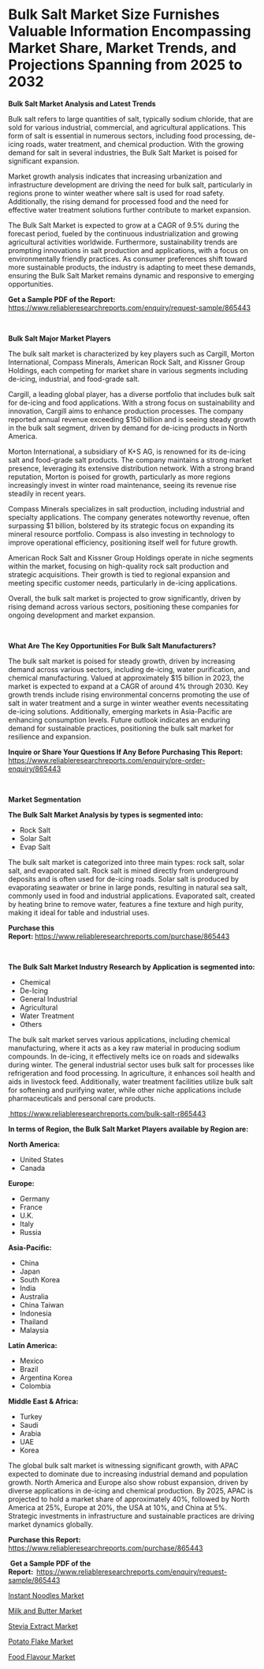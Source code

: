<p><h1>Bulk Salt Market Size Furnishes Valuable Information Encompassing Market Share, Market Trends, and Projections Spanning from 2025 to 2032</h1></p><p><strong>Bulk Salt Market Analysis and Latest Trends</strong></p>
<p><p>Bulk salt refers to large quantities of salt, typically sodium chloride, that are sold for various industrial, commercial, and agricultural applications. This form of salt is essential in numerous sectors, including food processing, de-icing roads, water treatment, and chemical production. With the growing demand for salt in several industries, the Bulk Salt Market is poised for significant expansion.</p><p>Market growth analysis indicates that increasing urbanization and infrastructure development are driving the need for bulk salt, particularly in regions prone to winter weather where salt is used for road safety. Additionally, the rising demand for processed food and the need for effective water treatment solutions further contribute to market expansion. </p><p>The Bulk Salt Market is expected to grow at a CAGR of 9.5% during the forecast period, fueled by the continuous industrialization and growing agricultural activities worldwide. Furthermore, sustainability trends are prompting innovations in salt production and applications, with a focus on environmentally friendly practices. As consumer preferences shift toward more sustainable products, the industry is adapting to meet these demands, ensuring the Bulk Salt Market remains dynamic and responsive to emerging opportunities.</p></p>
<p><strong>Get a Sample PDF of the Report:&nbsp;</strong> <a href="https://www.reliableresearchreports.com/enquiry/request-sample/865443?utm_campaign=120&utm_medium=2&utm_source=Github&utm_content=ia&utm_term=14022025&utm_id=bulk-salt">https://www.reliableresearchreports.com/enquiry/request-sample/865443</a></p>
<p>&nbsp;</p>
<p><strong>Bulk Salt Major Market Players</strong></p>
<p><p>The bulk salt market is characterized by key players such as Cargill, Morton International, Compass Minerals, American Rock Salt, and Kissner Group Holdings, each competing for market share in various segments including de-icing, industrial, and food-grade salt.</p><p>Cargill, a leading global player, has a diverse portfolio that includes bulk salt for de-icing and food applications. With a strong focus on sustainability and innovation, Cargill aims to enhance production processes. The company reported annual revenue exceeding $150 billion and is seeing steady growth in the bulk salt segment, driven by demand for de-icing products in North America.</p><p>Morton International, a subsidiary of K+S AG, is renowned for its de-icing salt and food-grade salt products. The company maintains a strong market presence, leveraging its extensive distribution network. With a strong brand reputation, Morton is poised for growth, particularly as more regions increasingly invest in winter road maintenance, seeing its revenue rise steadily in recent years.</p><p>Compass Minerals specializes in salt production, including industrial and specialty applications. The company generates noteworthy revenue, often surpassing $1 billion, bolstered by its strategic focus on expanding its mineral resource portfolio. Compass is also investing in technology to improve operational efficiency, positioning itself well for future growth.</p><p>American Rock Salt and Kissner Group Holdings operate in niche segments within the market, focusing on high-quality rock salt production and strategic acquisitions. Their growth is tied to regional expansion and meeting specific customer needs, particularly in de-icing applications.</p><p>Overall, the bulk salt market is projected to grow significantly, driven by rising demand across various sectors, positioning these companies for ongoing development and market expansion.</p></p>
<p>&nbsp;</p>
<p><strong>What Are The Key Opportunities For Bulk Salt Manufacturers?</strong></p>
<p><p>The bulk salt market is poised for steady growth, driven by increasing demand across various sectors, including de-icing, water purification, and chemical manufacturing. Valued at approximately $15 billion in 2023, the market is expected to expand at a CAGR of around 4% through 2030. Key growth trends include rising environmental concerns promoting the use of salt in water treatment and a surge in winter weather events necessitating de-icing solutions. Additionally, emerging markets in Asia-Pacific are enhancing consumption levels. Future outlook indicates an enduring demand for sustainable practices, positioning the bulk salt market for resilience and expansion.</p></p>
<p><strong>Inquire or Share Your Questions If Any Before Purchasing This Report:</strong> <a href="https://www.reliableresearchreports.com/enquiry/pre-order-enquiry/865443?utm_campaign=120&utm_medium=2&utm_source=Github&utm_content=ia&utm_term=14022025&utm_id=bulk-salt">https://www.reliableresearchreports.com/enquiry/pre-order-enquiry/865443</a></p>
<p>&nbsp;</p>
<p><strong>Market Segmentation</strong></p>
<p><strong>The Bulk Salt Market Analysis by types is segmented into:</strong></p>
<p><ul><li>Rock Salt</li><li>Solar Salt</li><li>Evap Salt</li></ul></p>
<p><p>The bulk salt market is categorized into three main types: rock salt, solar salt, and evaporated salt. Rock salt is mined directly from underground deposits and is often used for de-icing roads. Solar salt is produced by evaporating seawater or brine in large ponds, resulting in natural sea salt, commonly used in food and industrial applications. Evaporated salt, created by heating brine to remove water, features a fine texture and high purity, making it ideal for table and industrial uses.</p></p>
<p><strong>Purchase this Report:&nbsp;</strong><a href="https://www.reliableresearchreports.com/purchase/865443?utm_campaign=120&utm_medium=2&utm_source=Github&utm_content=ia&utm_term=14022025&utm_id=bulk-salt">https://www.reliableresearchreports.com/purchase/865443</a></p>
<p>&nbsp;</p>
<p><strong>The Bulk Salt Market Industry Research by Application is segmented into:</strong></p>
<p><ul><li>Chemical</li><li>De-Icing</li><li>General Industrial</li><li>Agricultural</li><li>Water Treatment</li><li>Others</li></ul></p>
<p><p>The bulk salt market serves various applications, including chemical manufacturing, where it acts as a key raw material in producing sodium compounds. In de-icing, it effectively melts ice on roads and sidewalks during winter. The general industrial sector uses bulk salt for processes like refrigeration and food processing. In agriculture, it enhances soil health and aids in livestock feed. Additionally, water treatment facilities utilize bulk salt for softening and purifying water, while other niche applications include pharmaceuticals and personal care products.</p></p>
<p><a href="https://www.reliableresearchreports.com/bulk-salt-r865443?utm_campaign=120&utm_medium=2&utm_source=Github&utm_content=ia&utm_term=14022025&utm_id=bulk-salt">&nbsp;https://www.reliableresearchreports.com/bulk-salt-r865443</a></p>
<p><strong>In terms of Region, the Bulk Salt Market Players available by Region are:</strong></p>
<p>
    <p> <strong> North America: </strong>
        <ul>
            <li>United States</li>
            <li>Canada</li>
        </ul>
        </p> 
    <p> <strong> Europe: </strong>
        <ul>
            <li>Germany</li>
            <li>France</li>
            <li>U.K.</li>
            <li>Italy</li>
            <li>Russia</li>
        </ul>
        </p> 
    <p> <strong> Asia-Pacific: </strong>
        <ul>
            <li>China</li>
            <li>Japan</li>
            <li>South Korea</li>
            <li>India</li>
            <li>Australia</li>
            <li>China Taiwan</li>
            <li>Indonesia</li>
            <li>Thailand</li>
            <li>Malaysia</li>
        </ul>
        </p> 
    <p> <strong> Latin America: </strong>
        <ul>
            <li>Mexico</li>
            <li>Brazil</li>
            <li>Argentina Korea</li>
            <li>Colombia</li>
        </ul>
        </p> 
    <p> <strong> Middle East & Africa: </strong>
        <ul>
            <li>Turkey</li>
            <li>Saudi</li>
            <li>Arabia</li>
            <li>UAE</li>
            <li>Korea</li>
        </ul>
    </p>
    </p>
<p><p>The global bulk salt market is witnessing significant growth, with APAC expected to dominate due to increasing industrial demand and population growth. North America and Europe also show robust expansion, driven by diverse applications in de-icing and chemical production. By 2025, APAC is projected to hold a market share of approximately 40%, followed by North America at 25%, Europe at 20%, the USA at 10%, and China at 5%. Strategic investments in infrastructure and sustainable practices are driving market dynamics globally.</p></p>
<p><strong>Purchase this Report: </strong><a href="https://www.reliableresearchreports.com/purchase/865443?utm_campaign=120&utm_medium=2&utm_source=Github&utm_content=ia&utm_term=14022025&utm_id=bulk-salt">https://www.reliableresearchreports.com/purchase/865443</a></p>
<p>&nbsp;<strong>Get a Sample PDF of the Report:&nbsp;&nbsp;</strong><a href="https://www.reliableresearchreports.com/enquiry/request-sample/865443?utm_campaign=120&utm_medium=2&utm_source=Github&utm_content=ia&utm_term=14022025&utm_id=bulk-salt">https://www.reliableresearchreports.com/enquiry/request-sample/865443</a></p>
<p><strong></strong></p>
<p><p><a href="https://github.com/ngozudapshi/Market-Research-Report-List-1/blob/main/instant-noodles-market.md?utm_campaign=120&utm_medium=2&utm_source=Github&utm_content=ia&utm_term=14022025&utm_id=bulk-salt">Instant Noodles Market</a></p><p><a href="https://github.com/ramraomeyie/Market-Research-Report-List-1/blob/main/milk-and-butter-market.md?utm_campaign=120&utm_medium=2&utm_source=Github&utm_content=ia&utm_term=14022025&utm_id=bulk-salt">Milk and Butter Market</a></p><p><a href="https://github.com/vitrilaoire/Market-Research-Report-List-1/blob/main/stevia-extract-market.md?utm_campaign=120&utm_medium=2&utm_source=Github&utm_content=ia&utm_term=14022025&utm_id=bulk-salt">Stevia Extract Market</a></p><p><a href="https://github.com/nabadeneme/Market-Research-Report-List-1/blob/main/potato-flake-market.md?utm_campaign=120&utm_medium=2&utm_source=Github&utm_content=ia&utm_term=14022025&utm_id=bulk-salt">Potato Flake Market</a></p><p><a href="https://github.com/namaqbagels64/Market-Research-Report-List-1/blob/main/food-flavour-market.md?utm_campaign=120&utm_medium=2&utm_source=Github&utm_content=ia&utm_term=14022025&utm_id=bulk-salt">Food Flavour Market</a></p></p>